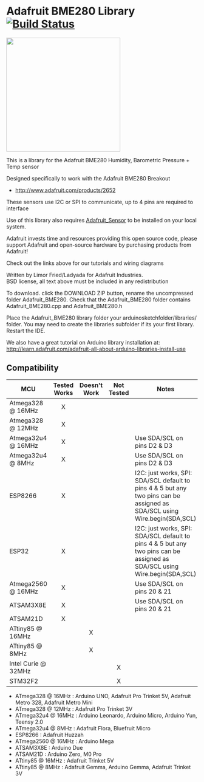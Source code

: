 # Adafruit BME280 Library [![Build Status](https://travis-ci.org/adafruit/Adafruit_BME280_Library.svg?branch=master)](https://travis-ci.org/adafruit/Adafruit_BME280_Library)

<img src="https://cdn-shop.adafruit.com/970x728/2652-00.jpg" height="300"/>

This is a library for the Adafruit BME280 Humidity, Barometric Pressure + Temp sensor

Designed specifically to work with the Adafruit BME280 Breakout 
 * http://www.adafruit.com/products/2652

These sensors use I2C or SPI to communicate, up to 4 pins are required to interface

Use of this library also requires [Adafruit_Sensor](https://github.com/adafruit/Adafruit_Sensor)
to be installed on your local system.

Adafruit invests time and resources providing this open source code, 
please support Adafruit and open-source hardware by purchasing 
products from Adafruit!

Check out the links above for our tutorials and wiring diagrams 

Written by Limor Fried/Ladyada for Adafruit Industries.  
BSD license, all text above must be included in any redistribution

To download. click the DOWNLOAD ZIP button, rename the uncompressed folder Adafruit_BME280. 
Check that the Adafruit_BME280 folder contains Adafruit_BME280.cpp and Adafruit_BME280.h

Place the Adafruit_BME280 library folder your arduinosketchfolder/libraries/ folder. 
You may need to create the libraries subfolder if its your first library. Restart the IDE.

We also have a great tutorial on Arduino library installation at:
http://learn.adafruit.com/adafruit-all-about-arduino-libraries-install-use
<!-- START COMPATIBILITY TABLE -->

## Compatibility

MCU                | Tested Works | Doesn't Work | Not Tested  | Notes
------------------ | :----------: | :----------: | :---------: | -----
Atmega328 @ 16MHz  |      X       |             |            | 
Atmega328 @ 12MHz  |      X       |             |            | 
Atmega32u4 @ 16MHz |      X       |             |            | Use SDA/SCL on pins D2 &amp; D3
Atmega32u4 @ 8MHz  |      X       |             |            | Use SDA/SCL on pins D2 &amp; D3
ESP8266            |      X       |             |            | I2C: just works, SPI: SDA/SCL default to pins 4 &amp; 5 but any two pins can be assigned as SDA/SCL using Wire.begin(SDA,SCL)
ESP32              |      X       |             |            | I2C: just works, SPI: SDA/SCL default to pins 4 &amp; 5 but any two pins can be assigned as SDA/SCL using Wire.begin(SDA,SCL) 
Atmega2560 @ 16MHz |      X       |             |            | Use SDA/SCL on pins 20 &amp; 21
ATSAM3X8E          |      X       |             |            | Use SDA/SCL on pins 20 &amp; 21
ATSAM21D           |      X       |             |            | 
ATtiny85 @ 16MHz   |              |     X       |            | 
ATtiny85 @ 8MHz    |              |     X       |            | 
Intel Curie @ 32MHz |             |             |     X      | 
STM32F2            |              |             |     X      | 

  * ATmega328 @ 16MHz : Arduino UNO, Adafruit Pro Trinket 5V, Adafruit Metro 328, Adafruit Metro Mini
  * ATmega328 @ 12MHz : Adafruit Pro Trinket 3V
  * ATmega32u4 @ 16MHz : Arduino Leonardo, Arduino Micro, Arduino Yun, Teensy 2.0
  * ATmega32u4 @ 8MHz : Adafruit Flora, Bluefruit Micro
  * ESP8266 : Adafruit Huzzah
  * ATmega2560 @ 16MHz : Arduino Mega
  * ATSAM3X8E : Arduino Due
  * ATSAM21D : Arduino Zero, M0 Pro
  * ATtiny85 @ 16MHz : Adafruit Trinket 5V
  * ATtiny85 @ 8MHz : Adafruit Gemma, Arduino Gemma, Adafruit Trinket 3V

<!-- END COMPATIBILITY TABLE -->
